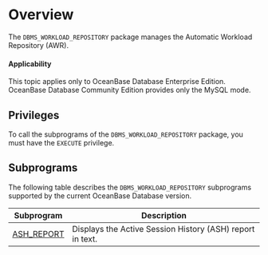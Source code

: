 # Overview

The `DBMS_WORKLOAD_REPOSITORY` package manages the Automatic Workload Repository (AWR).

<main id="notice" >
    <h4>Applicability</h4>
    <p>This topic applies only to OceanBase Database Enterprise Edition. OceanBase Database Community Edition provides only the MySQL mode. </p>
  </main>

## Privileges

To call the subprograms of the `DBMS_WORKLOAD_REPOSITORY` package, you must have the `EXECUTE` privilege.

## Subprograms

The following table describes the `DBMS_WORKLOAD_REPOSITORY` subprograms supported by the current OceanBase Database version.

| **Subprogram** | **Description** |
| --- | --- |
| [ASH_REPORT](2.ash-report-oracle.md) | Displays the Active Session History (ASH) report in text.  |
